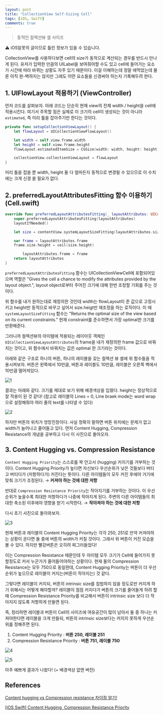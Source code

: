 ```yaml
---
layout: post
title: "CollectionView Self-Sizing Cell"
tags: [iOS, Swift]
comments: true
---
```


> 동적인 컬렉션뷰 셀 사이즈  

⚠ iOS알못의 글이므로 틀린 정보가 있을 수 있습니다.  

CollectionView를 사용하다보면 cell의 size가 동적으로 계산되는 경우를 반드시 만나게 된다. 유저가 입력한 만큼의 UILabel을 보여줘야할 수도 있고 cell에 들어가는 요소가 시간에 따라 바뀌는 상황도 자주 있기 때문이다. 이걸 이해하는데 정말 애먹었는데 물론 아직 완-벽하지는 않지만 그래도 어떤 요소들을 신경써야 하는지 기록해두려 한다.

## 1. UIFlowLayout 적용하기 (ViewController)

먼저 코드를 살펴보자. 아래 코드는 단순히 현재 view의 전체 width / height을 cell에 적용시킨다. 여기서 주목할 점은 실제로 이 크기의 cell이 생성되는 것이 아니라 `estimated`, 즉 미리 틀을 잡아주기만 한다는 것이다.

```swift
private func setupCollectionViewLayout() {
    let flowLayout = UICollectionViewFlowLayout()

    let width = self.view.frame.width
    let height = self.view.frame.height
    flowLayout.estimatedItemSize = CGSize(width: width, height: height)

    collectionView.collectionViewLayout = flowLayout
}
```

미리 틀을 잡을 뿐 width, height 둘 다 얼마든지 동적으로 변경될 수 있으므로 이 수치에는 크게 신경 쓸 필요가 없다.

## 2. preferredLayoutAttributesFitting 함수 이용하기 (Cell.swift)

```swift
override func preferredLayoutAttributesFitting(_ layoutAttributes: UICollectionViewLayoutAttributes) -> UICollectionViewLayoutAttributes {
    super.preferredLayoutAttributesFitting(layoutAttributes)
    layoutIfNeeded()

    let size = contentView.systemLayoutSizeFitting(layoutAttributes.size)

    var frame = layoutAttributes.frame
    frame.size.height = ceil(size.height)

		layoutAttributes.frame = frame
    return layoutAttributes
}
```

`preferredLayoutAttributesFitting` 함수는 UICollectionViewCell에 포함되어있으며 역할은 "Gives the cell a chance to modify the attributes provided by the layout object.", layout object로부터 주어진 크기에 대해 한번 조정할 기회를 주는 것이다.

위 함수를 내가 원하는대로 재정의한 것인데 width는 flowLayout이 준 값으로 고정시키고 height만 동적으로 바꾸고 싶어서 size.heigt만 재조정을 하는 로직이다. 이 때 `systemLayoutSizeFitting` 함수는 "Returns the optimal size of the view based on its current constraints." 현재 constraint를 준수하면서 가장 optimal한 크기를 반환해준다.

그러니까 컬렉션뷰의 아이템에 적용되는 레이아웃 객체인 `UICollectionViewLayoutAttributes`의 frame을 내가 재정의한 frame 값으로 바꿔치는 것이고, 위 함수에서 바꿔치는 값은 optimal 한 크기라는 것이다.

아래와 같은 구조로 하나의 버튼, 하나의 레이블을 갖는 컬렉션 뷰 셀에 위 함수들을 적용시켜보자. 버튼은 왼쪽에서 10만큼, 버튼과 레이블도 10만큼, 레이블은 오른쪽 벽에서 10만큼 떨어져있다.

![1](https://user-images.githubusercontent.com/35067611/104598784-54b53680-56ba-11eb-8fb2-70303ea046b2.png)

결과는 아래와 같다. 크기를 제대로 보기 위해 배경색상을 입혔다. height는 정상적으로 잘 적용이 된 것 같다! (참고로 레이블의 Lines = 0, Line braek mode는 word wrap으로 설정해줘야 여러 줄의 text를 나타낼 수 있다)

![2](https://user-images.githubusercontent.com/35067611/104598796-567efa00-56ba-11eb-88d0-774908f59a01.png)

하지만 버튼의 위치가 엉망진창이다. 사실 정확히 말하면 버튼 위치에는 문제가 없고 width가 늘어나고 줄어들고 있다. 먼저 Content Hugging, Compression Resistance의 개념을 공부하고 다시 이 사진으로 돌아오자.

## 3. Content Hugging vs. Compression Resistance

`Content Hugging Priority`는 스스로를 꽉 안고서 (hugging) 커지기를 거부하는 것이다. Content Hugging Priority가 높다면 자신보다 우선순위가 낮은 것들보다 버티고 버티다가 (저항하다가) 커진다는 뜻이다. 다른 아이템들이 모두 커진 후에야 거기에 맞춰 크기가 조정된다. → **커져야 하는 것에 대한 저항**

반대로 `Compression Resistance Priority`는 작아지기를 거부하는 것이다. 이 우선순위가 높을수록 최대한 저항하다가 나중에 작아지게 된다. 주변의 다른 아이템들의 최대한 축소된 이후에야 영향을 받기 시작한다. → **작아져야 하는 것에 대한 저항**

다시 초기 사진으로 돌아와보자.

![3](https://user-images.githubusercontent.com/35067611/104598813-5979ea80-56ba-11eb-9885-51b0f8119b66.png)

현재 버튼과 레이블의 Content Hugging Priority는 각각 250, 251로 만약 커져야하는 상황이 온다면 둘 중에 버튼의 width가 커질 것이다. 그래서 위 버튼이 커진 모습을 볼 수 있다. 하지만 빨강버튼은 오히려 찌그러들었다!

이는 Compression Resistance 때문인데 두 아이템 모두 크기가 Cell에 들어가지 못할정도로 커서 누군가가 줄어들어야하는 상황이다. 현재 둘의 Compression Resistance는 모두 750으로 동일한데, Content Hugging Priority는 버튼이 더 우선순위가 높으므로 레이블이 커지는(버튼이 작아지는) 것 같다.

그렇다면 레이블이 커지되, 버튼의 intrinsic size를 침범하지 않을 정도로만 커지게 하기 위해서는 어떻게 해야할까? 레이블이 점점 커지다가 버튼의 크기를 줄어들게 하려 할 때 Compression Resistance Priority를 비교해서 버튼이 intrinsic size 보다 더 작아지지 않도록 저항하게 만들면 된다.

즉, 정리하면 레이블과 버튼이 Cell의 사이즈에 여유공간이 많이 남아서 둘 중 하나는 커져야한다면 레이블을 크게 만들되, 버튼의 intrinsic size보다는 커지지 못하게 우선순위를 정해주면 된다.

1. Content Hugging Priority : **버튼 250, 레이블 251**
2. Compression Resistance Priority : **버튼 751, 레이블 750**

![4](https://user-images.githubusercontent.com/35067611/104598816-5aab1780-56ba-11eb-841b-0e8f0c7a4eb0.png)

![5](https://user-images.githubusercontent.com/35067611/104598819-5bdc4480-56ba-11eb-9d00-43c4935d8be9.png)

아주 예쁘게 결과가 나왔다! (+ 배경색상 없앤 버전)

## References

[Content hugging vs Compression resistance 차이점 알기!](https://ontheswift.tistory.com/21)

[[iOS Swift] Content Hugging, Compression Resistance Priority](https://m.blog.naver.com/PostView.nhn?blogId=jdub7138&logNo=220963551062&proxyReferer=https:%2F%2Fwww.google.com%2F)
